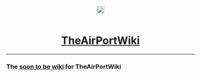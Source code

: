 <div style="text-align: center">
<a href="http://webchat.freenode.net?channels=%23theairportwiki" target="_blank"><img src="https://img.shields.io/badge/irc.freenode.net-%23theairportwiki-blue.svg?style=flat"  height="20"></a>
</div>
<br />
<div style="text-align: center">
<h1><a href="http://theairportwiki.com">TheAirPortWiki</a></h1>
</div>

---

### The [soon to be wiki](https://github.com/ipatch/theairportwiki/wiki) for TheAirPortWiki
